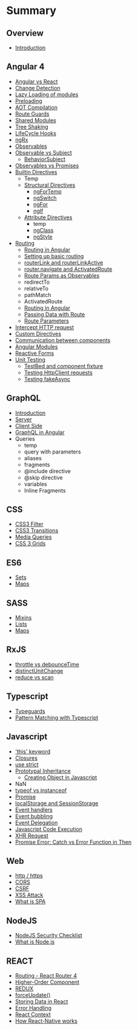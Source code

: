 # Summary

## Overview

* [Introduction](README.md)

## Angular 4

* [Angular vs React](angular4/angular-vs-react.md)
* [Change Detection](angular4/change-detection.md)
* [Lazy Loading of modules](angular4/lazy-loading-of-modules.md)
* [Preloading](angular4/preloading.md)
* [AOT Compilation](angular4/aot-compilation.md)
* [Route Guards](angular4/route-guards.md)
* [Shared Modules](angular4/shared-modules.md)
* [Tree Shaking](angular4/tree-shaking.md)
* [LifeCycle Hooks](angular4/lifecycle-hooks.md)
* [ngRx](angular4/ngrx.md)
* [Observables](angular4/rx-observables.md)
* [Observable vs Subject](angular4/observable-vs-subject.md)
  * [BehaviorSubject](angular4/observable-vs-subject/behaviorsubject.md)
* [Observables vs Promises](angular4/observables-vs-promises.md)
* [Builtin Directives](angular4/builtin-directives.md)
  * Temp
  * [Structural Directives](angular4/directive.md)
    * [ngForTemp](angular4/directive/ngfor.md)
    * [ngSwitch](angular4/directive/ngswitch.md)
    * [ngFor](angular4/directive/ngfor-directive.md)
    * [ngIf](angular4/directive/ngif.md)
  * [Attribute Directives](angular4/attribute-directives.md)
    * temp
    * [ngClass](angular4/attribute-directives/ngclass.md)
    * [ngStyle](angular4/attribute-directives/ngstyle.md)
* [Routing](angular4/routing.md)
  * [Routing in Angular](angular4/routing-in-angular.md)
  * [Setting up basic routing](angular4/setting-up-basic-routing.md)
  * [routerLink and routerLinkActive](angular4/routerlink.md)
  * [router.navigate and ActivatedRoute](angular4/routernavigate.md)
  * [Route Params as Observables](angular4/route-params-and-data.md)
  * redirectTo
  * relativeTo
  * pathMatch
  * ActivatedRoute
  * [Routing in Angular](angular4/routing-in-angular.md)
  * [Passing Data with Route](angular4/passing-data-with-route.md)
  * [Route Parameters](angular4/route-parameters.md)
* [Intercept HTTP request](angular4/intercept-http-request.md)
* [Custom Directives](angular4/custom-directives.md)
* [Communication between components](angular4/communication-between-components.md)
* [Angular Modules](angular4/angular-modules.md)
* [Reactive Forms](angular4/reactive-forms.md)
* [Unit Testing](angular4/unit-testing.md)
  * [TestBed and component fixture](angular4/unit-testing/testbed-and-component-fixture.md)
  * [Testing HttpClient requests](angular4/unit-testing/testing-httpclient-requests.md)
  * [Testing fakeAsync](angular4/unit-testing/testing-fakeasync.md)

## GraphQL

* [Introduction](graphql/introduction.md)
* [Server](graphql/server.md)
* [Client Side](graphql/client-side.md)
* [GraphQL in Angular](graphql/graphql-in-angular.md)
* Queries
  * temp
  * query with parameters
  * aliases
  * fragments
  * @include directive
  * @skip directive
  * variables
  * Inline Fragments

## CSS

* [CSS3 Filter](css3-filter.md)
* [CSS3 Transitions](methods.md)
* [Media Queries](media-queries.md)
* [CSS 3 Grids](css-3-grids.md)

## ES6

* [Sets](es6/sets.md)
* [Maps](es6/maps.md)

## SASS

* [Mixins](sass-scss/sass-mixins.md)
* [Lists](sass-scss/lists.md)
* [Maps](sass-scss/maps.md)

## RxJS

* [throttle vs debounceTime](rxjs/debouncetime.md)
* [distinctUnitChange](rxjs/distinctunitchange.md)
* [reduce vs scan](rxjs/reduce-vs-scan.md)

## Typescript

* [Typeguards](typescript/typeguards.md)
* [Pattern Matching with Typescript](typescript/pattern-matching-with-typescript.md)

## Javascript

* ['this' keyword](javascript/this-keyword.md)
* [Closures](javascript/closures.md)
* [use strict](javascript/use-strict.md)
* [Prototypal Inheritance](javascript/prototypical-inheritance.md)
  * [Creating Object in Javascript](javascript/prototypical-inheritance/creating-object-in-javascript.md)
* NaN
* [typeof vs instanceof](javascript/typeof-vs-instanceof.md)
* [Promise](javascript/promise.md)
* [localStorage and SessionStorage](javascript/localstorage-and-sessionstorage.md)
* [Event handlers](javascript/event-handlers.md)
* [Event bubbling](javascript/event-bubbling.md)
* [Event Delegation](javascript/event-delegation.md)
* [Javascript Code Execution](javascript/javascript-code-execution.md)
* [XHR Request](javascript/xhr-request.md)
* [Promise Error: Catch vs Error Function in Then ](javascript/promise-error-catch-vs-error-function-in-then.md)

## Web

* [http / https](web/http-https.md)
* [CORS](web/cors.md)
* [CSRF](web/csrf.md)
* [XSS Attack](web/xss-attack.md)
* [What is SPA](web/what-is-spa.md)

## NodeJS

* [NodeJS Security Checklist](web/nodejs-security-checklist.md)
* [What is Node.js](web/what-is-nodejs.md)

## REACT

* [Routing - React Router 4](javascript/routing-react-router-4.md)
* [Higher-Order Component](javascript/higher-order-component.md)
* [REDUX](javascript/redux.md)
* [forceUpdate\(\)](javascript/forceupdate.md)
* [Storing Data in React](javascript/storing-data-in-react.md)
* [Error Handling](angular4/error-handling.md)
* [React Context](javascript/react-context.md)
* [How React-Native works](javascript/how-react-native-works.md)

